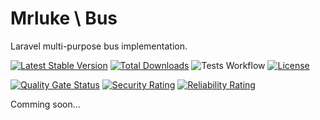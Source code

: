 # Mrluke \ Bus
Laravel multi-purpose bus implementation.

[![Latest Stable Version](https://poser.pugx.org/mr-luke/bus/v)](//packagist.org/packages/mr-luke/bus)
[![Total Downloads](https://poser.pugx.org/mr-luke/bus/downloads)](//packagist.org/packages/mr-luke/bus)
![Tests Workflow](https://github.com/mr-luke/bus/actions/workflows/run-testsuit.yaml/badge.svg)
[![License](https://poser.pugx.org/mr-luke/bus/license)](//packagist.org/packages/mr-luke/bus)

[![Quality Gate Status](https://sonarcloud.io/api/project_badges/measure?project=mr-luke_bus&metric=alert_status)](https://sonarcloud.io/summary/new_code?id=mr-luke_bus)
[![Security Rating](https://sonarcloud.io/api/project_badges/measure?project=mr-luke_bus&metric=security_rating)](https://sonarcloud.io/summary/new_code?id=mr-luke_bus)
[![Reliability Rating](https://sonarcloud.io/api/project_badges/measure?project=mr-luke_bus&metric=reliability_rating)](https://sonarcloud.io/summary/new_code?id=mr-luke_bus)

Comming soon...
